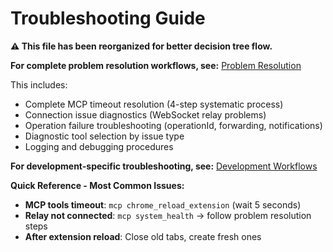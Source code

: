 # Troubleshooting Guide

**⚠️ This file has been reorganized for better decision tree flow.**

**For complete problem resolution workflows, see:**
[Problem Resolution](../claude/problem-resolution.md)

This includes:
- Complete MCP timeout resolution (4-step systematic process)
- Connection issue diagnostics (WebSocket relay problems)
- Operation failure troubleshooting (operationId, forwarding, notifications)
- Diagnostic tool selection by issue type
- Logging and debugging procedures

**For development-specific troubleshooting, see:**
[Development Workflows](../claude/development-workflows.md)

**Quick Reference - Most Common Issues:**
- **MCP tools timeout**: `mcp chrome_reload_extension` (wait 5 seconds)
- **Relay not connected**: `mcp system_health` → follow problem resolution steps
- **After extension reload**: Close old tabs, create fresh ones